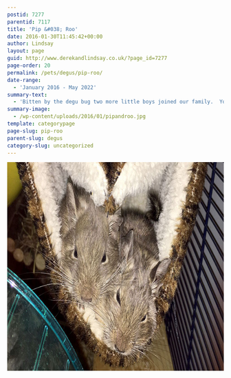 ```yaml
---
postid: 7277
parentid: 7117
title: 'Pip &#038; Roo'
date: 2016-01-30T11:45:42+00:00
author: Lindsay
layout: page
guid: http://www.derekandlindsay.co.uk/?page_id=7277
page-order: 20
permalink: /pets/degus/pip-roo/
date-range:
  - 'January 2016 - May 2022'
summary-text:
  - 'Bitten by the degu bug two more little boys joined our family.  Younger than Max, Pip & Roo are  a lively little pair, and we hope with a lot of love and patience these two cheeky guys will be friends for Max.'
summary-image:
  - /wp-content/uploads/2016/01/pipandroo.jpg
template: categorypage
page-slug: pip-roo
parent-slug: degus
category-slug: uncategorized
---
```

<img class="aligncenter size-full wp-image-7332" title="Our two degus snuggled in their fluffy hammock" src="/wp-content/uploads/2016/01/page_0014.jpg" alt="Our two degus snuggled in their fluffy hammock" width="780" height="484" />
